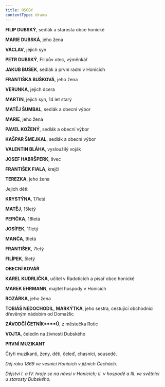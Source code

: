 ```yaml
---
title: OSOBY
contentType: drama
---
```


<section>

**FILIP DUBSKÝ**, sedlák a starosta obce honické

**MARIE DUBSKÁ**, jeho žena

**VÁCLAV**, jejich syn

**PETR DUBSKÝ**, Filipův otec, výměnkář

**JAKUB BUŠEK**, sedlák a první radní v Honicích

**FRANTIŠKA BUŠKOVÁ**, jeho žena

**VERUNKA**, jejich dcera

**MARTIN**, jejich syn, 14 let starý

**MATĚJ ŠUMBAL**, sedlák a obecní výbor

**MARIE**, jeho žena

**PAVEL KOŽENÝ**, sedlák a obecní výbor

**KAŠPAR ŠMEJKAL**, sedlák a obecní výbor

**VALENTIN BLÁHA**, vysloužilý voják

**JOSEF HABRŠPERK**, švec

**FRANTIŠEK FIALA**, krejčí

**TEREZKA**, jeho žena

Jejich děti:

**KRYSTÝNA**, 17letá

**MATĚJ**, 15letý

**PEPIČKA**, 18letá

**JOSÍFEK**, 11letý

**MANČA**, 9letá

**FRANTIŠEK**, 7letý

**FILÍPEK**, 5letý

**OBECNÍ KOVÁŘ**

**KAREL KUDRLIČKA**, učitel v Radoticích a písař obce honické

**MAREK EHRMANN**, majitel hospody v Honicích

**ROZÁRKA**, jeho žena

**TOBIÁŠ NEDOCHODIL**, **MARKÝTKA**, jeho sestra, cestující obchodníci dřevěným nádobím od Domažlic

**ZÁVODČÍ ČETNÍK****Ů**, z městečka Rotic

**VOJTA**, čeledín na živnosti Dubského

**PRVNÍ MUZIKANT**

Čtyři muzikanti, ženy, děti, čeleď, chasníci, sousedé.

</section>

<section>

_Děj roku 1869 ve vesnici Honicích v jižních Čechách._

_Dějství I. a IV. hraje se na návsi v Honicích; II. v hospodě a III. ve světnici u starosty Dubského._

</section>
